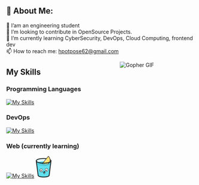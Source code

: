 ## 💫 About Me:
🔭 I’am an engineering student<br>👯 I’m looking to contribute in OpenSource Projects.<br>🌱 I’m currently learning CyberSecurity, DevOps, Cloud Computing, frontend dev <br>📫 How to reach me: hpotpose62@gmail.com

<img src="https://gist.githubusercontent.com/wuhan005/b3fc9288b77106605d3b6fde855d1735/raw/f7cb231595adff68a2808c82132751b535632538/%25E2%259D%25A4%25EF%25B8%258FGopher.GIF" alt="Gopher GIF" align="right" width="200">

## My Skills
### Programming Languages
[![My Skills](https://skillicons.dev/icons?i=golang,c,cpp,python)](https://skillicons.dev)<br>
### DevOps
[![My Skills](https://skillicons.dev/icons?i=docker,kubernetes,terraform,ansible,jenkins,githubactions,linux,aws,gcp,prometheus,grafana,git,github,bash)](https://skillicons.dev)<br>
### Web (currently learning)
[![My Skills](https://skillicons.dev/icons?i=html,css,javascript,react,mongodb)](https://skillicons.dev) <img src="https://github.com/gin-gonic/logo/blob/master/color.png" alt="Gin-Gonic Logo" width="42"><br>
